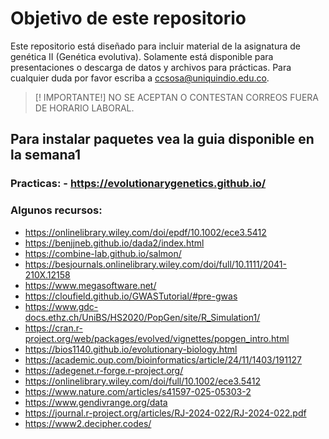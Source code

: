 # Objetivo de este repositorio
Este repositorio está diseñado para incluir material de la asignatura de genética II (Genética evolutiva). Solamente está disponible para presentaciones o descarga de datos y archivos para prácticas. 
Para cualquier duda por favor escriba a ccsosa@uniquindio.edu.co.

> [! IMPORTANTE!] NO SE ACEPTAN O CONTESTAN CORREOS FUERA DE HORARIO LABORAL. 

## Para instalar paquetes vea la guia disponible en la semana1

### Practicas: - https://evolutionarygenetics.github.io/

### Algunos recursos:
- https://onlinelibrary.wiley.com/doi/epdf/10.1002/ece3.5412
- https://benjjneb.github.io/dada2/index.html
- https://combine-lab.github.io/salmon/
- https://besjournals.onlinelibrary.wiley.com/doi/full/10.1111/2041-210X.12158
- https://www.megasoftware.net/
- https://cloufield.github.io/GWASTutorial/#pre-gwas
- https://www.gdc-docs.ethz.ch/UniBS/HS2020/PopGen/site/R_Simulation1/
- https://cran.r-project.org/web/packages/evolved/vignettes/popgen_intro.html
- https://bios1140.github.io/evolutionary-biology.html
- https://academic.oup.com/bioinformatics/article/24/11/1403/191127
- https://adegenet.r-forge.r-project.org/
- https://onlinelibrary.wiley.com/doi/full/10.1002/ece3.5412
- https://www.nature.com/articles/s41597-025-05303-2
- https://www.gendivrange.org/data
- https://journal.r-project.org/articles/RJ-2024-022/RJ-2024-022.pdf
- https://www2.decipher.codes/
